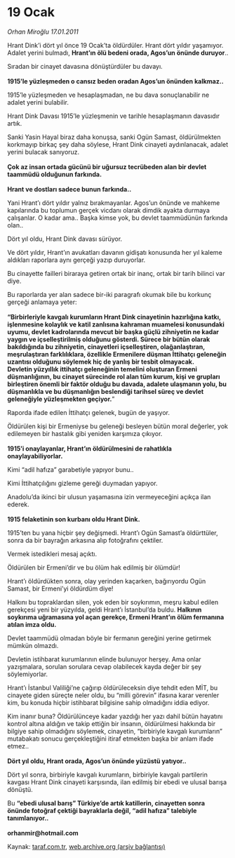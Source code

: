 # 19 Ocak

*Orhan Miroğlu 17.01.2011*

<div class="yazi"><p>Hrant Dink’i dört yıl önce 19 Ocak’ta öldürdüler. Hrant dört yıldır yaşamıyor. Adalet yerini bulmadı, <b>Hrant’ın ölü bedeni orada, Agos’un önünde duruyor</b>..</p>
<p>Sıradan bir cinayet davasına dönüştürdüler bu davayı.<br/><br/><b>1915’le yüzleşmeden o cansız beden oradan Agos’un önünden kalkmaz..</b></p>
<p>1915’le yüzleşmeden ve hesaplaşmadan, ne bu dava sonuçlanabilir ne adalet yerini bulabilir.</p>
<p>Hrant Dink Davası 1915’le yüzleşmenin ve tarihle hesaplaşmanın davasıdır artık.</p>
<p>Sanki Yasin Hayal biraz daha konuşsa, sanki Ogün Samast, öldürülmekten korkmayıp birkaç şey daha söylese, Hrant Dink cinayeti aydınlanacak, adalet yerini bulacak sanıyoruz.<br/><br/><b>Çok az insan ortada gücünü bir uğursuz tecrübeden alan bir devlet taammüdü olduğunun farkında.<br/><br/></b><b>Hrant ve dostları sadece bunun farkında..</b></p>
<p>Yani Hrant’ı dört yıldır yalnız bırakmayanlar. Agos’un önünde ve mahkeme kapılarında bu toplumun gerçek vicdanı olarak dimdik ayakta durmaya çalışanlar. O kadar ama.. Başka kimse yok, bu devlet taammüdünün farkında olan..</p>
<p>Dört yıl oldu, Hrant Dink davası sürüyor. </p>
<p>Ve dört yıldır, Hrant’ın avukatları davanın gidişatı konusunda her yıl kaleme aldıkları raporlara aynı gerçeği yazıp duruyorlar.</p>
<p>Bu cinayette failleri biraraya getiren ortak bir inanç, ortak bir tarih bilinci var diye.</p>
<p>Bu raporlarda yer alan sadece bir-iki paragrafı okumak bile bu korkunç gerçeği anlamaya yeter:<br/><br/><b>“Birbirleriyle kavgalı kurumların Hrant Dink cinayetinin hazırlığına katkı, işlenmesine kolaylık ve katil zanlısına kahraman muamelesi konusundaki uyumu, devlet kadrolarında mevcut bir başka güçlü zihniyetin ne kadar yaygın ve içselleştirilmiş olduğunu gösterdi. Sürece bir bütün olarak bakıldığında bu zihniyetin, cinayetleri içselleştiren, olağanlaştıran, meşrulaştıran farklılıklara, özellikle Ermenilere düşman İttihatçı geleneğin uzantısı olduğunu söylemek hiç de yanlış bir tesbit olmayacak.<br/></b><b>Devletin yüzyıllık ittihatçı geleneğinin temelini oluşturan Ermeni düşmanlığının, bu cinayet sürecinde rol alan tüm kurum, kişi ve grupları birleştiren önemli bir faktör olduğu bu davada, adalete ulaşmanın yolu, bu düşmanlıkla ve bu düşmanlığın beslendiği tarihsel süreç ve devlet geleneğiyle yüzleşmekten geçiyor.</b>”</p>
<p>Raporda ifade edilen İttihatçı gelenek, bugün de yaşıyor. </p>
<p>Öldürülen kişi bir Ermeniyse bu geleneği besleyen bütün moral değerler, yok edilemeyen bir hastalık gibi yeniden karşımıza çıkıyor.<br/><br/><b>1915’i onaylayanlar, Hrant’ın öldürülmesini de rahatlıkla onaylayabiliyorlar.</b></p>
<p>Kimi “adil hafıza” garabetiyle yapıyor bunu..</p>
<p>Kimi İttihatçılığını gizleme gereği duymadan yapıyor.</p>
<p>Anadolu’da ikinci bir ulusun yaşamasına izin vermeyeceğini açıkça ilan ederek.<br/><br/><b>1915 felaketinin son kurbanı oldu Hrant Dink. </b></p>
<p>1915’ten bu yana hiçbir şey değişmedi. Hrant’ı Ogün Samast’a öldürttüler, sonra da bir bayrağın arkasına alıp fotoğrafını çektiler.</p>
<p>Vermek istedikleri mesaj açıktı. </p>
<p>Öldürülen bir Ermeni’dir ve bu ölüm hak edilmiş bir ölümdür! </p>
<p>Hrant’ı öldürdükten sonra, olay yerinden kaçarken, bağırıyordu Ogün Samast, bir Ermeni’yi öldürdüm diye!</p>
<p>Halkını bu topraklardan silen, yok eden bir soykırımın, meşru kabul edilen gerekçesi yeni bir yüzyılda, geldi Hrant’ı İstanbul’da buldu. <b>Halkının soykırıma uğramasına yol açan gerekçe, Ermeni Hrant’ın ölüm fermanına atılan imza oldu.</b></p>
<p>Devlet taammüdü olmadan böyle bir fermanın gereğini yerine getirmek mümkün olmazdı.</p>
<p>Devletin istihbarat kurumlarının elinde bulunuyor herşey. Ama onlar yazışmalara, sorulan sorulara cevap olabilecek kayda değer bir şey söylemiyorlar.</p>
<p>Hrant’ı İstanbul Valiliği’ne çağırıp öldürüleceksin diye tehdit eden MİT, bu cinayete giden süreçte neler oldu, bu “milli görevin” ifasına karar verenler kim, bu konuda hiçbir istihbarat bilgisine sahip olmadığını iddia ediyor. </p>
<p>Kim inanır buna? Öldürülünceye kadar yazdığı her yazı dahil bütün hayatını kontrol altına aldığın ve takip ettiğin bir insanın, öldürülmesi hakkında bir bilgiye sahip olmadığını söylemek, cinayetin, “birbiriyle kavgalı kurumların” mutabakatı sonucu gerçekleştiğini itiraf etmekten başka bir anlam ifade etmez..<br/><br/><b>Dört yıl oldu, Hrant orada, Agos’un önünde yüzüstü yatıyor..</b></p>
<p>Dört yıl sonra, birbiriyle kavgalı kurumların, birbiriyle kavgalı partilerin kavgası Hrant Dink cinayeti karşısında, ilan edilmiş bir ebedi ve ulusal barışa dönüştü.</p>
<p>Bu <b>“ebedi ulusal barış” Türkiye’de artık katillerin, cinayetten sonra önünde fotoğraf çektiği bayraklarla değil, “adil hafıza” talebiyle tanımlanıyor..<br/><br/></b><b>orhanmir@hotmail.com</b></p>
</div>

Kaynak: [taraf.com.tr](http://www.taraf.com.tr/orhan-miroglu/makale-19-ocak.htm), [web.archive.org (arşiv bağlantısı)](http://web.archive.org/web/20130721145839/http://www.taraf.com.tr/orhan-miroglu/makale-19-ocak.htm)
